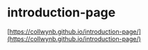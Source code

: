 # introduction-page
[https://collwynb.github.io/introduction-page/](https://collwynb.github.io/introduction-page/)
